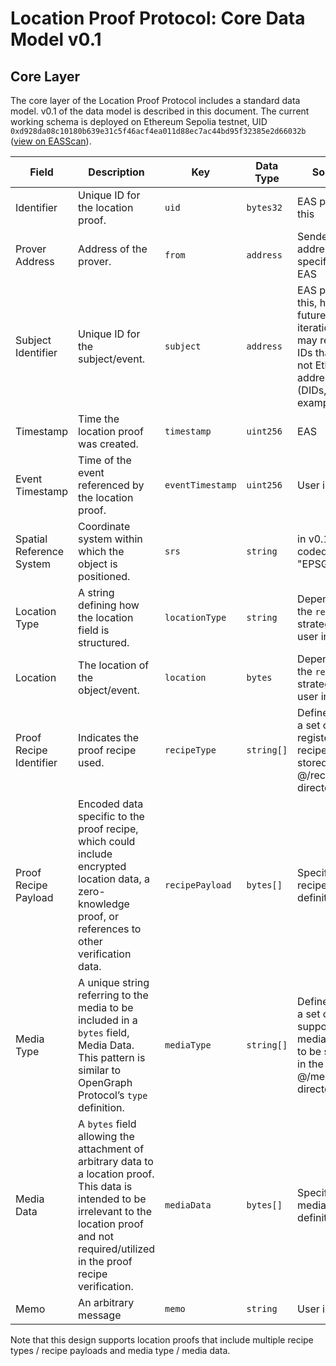 # Location Proof Protocol: Core Data Model v0.1

## Core Layer

The core layer of the Location Proof Protocol includes a standard data model. v0.1 of the data model is described in this document. The
current working schema is deployed on Ethereum Sepolia testnet, UID `0xd928da08c10180b639e31c5f46acf4ea011d88ec7ac44bd95f32385e2d66032b`
([view on EASScan](https://sepolia.easscan.org/schema/view/0xd928da08c10180b639e31c5f46acf4ea011d88ec7ac44bd95f32385e2d66032b)).

| Field                    | Description                                                                                                                                                                                             | Key              | Data Type  | Source                                                                                                           |
| ------------------------ | ------------------------------------------------------------------------------------------------------------------------------------------------------------------------------------------------------- | ---------------- | ---------- | ---------------------------------------------------------------------------------------------------------------- |
| Identifier               | Unique ID for the location proof.                                                                                                                                                                       | `uid`            | `bytes32`  | EAS provides this                                                                                                |
| Prover Address           | Address of the prover.                                                                                                                                                                                  | `from`           | `address`  | Sender address, as specified by EAS                                                                              |
| Subject Identifier       | Unique ID for the subject/event.                                                                                                                                                                        | `subject`        | `address`  | EAS provides this, however future iterations may require IDs that are not Ethereum addresses (DIDs, for example) |
| Timestamp                | Time the location proof was created.                                                                                                                                                                    | `timestamp`      | `uint256`  | EAS                                                                                                              |
| Event Timestamp          | Time of the event referenced by the location proof.                                                                                                                                                     | `eventTimestamp` | `uint256`  | User input                                                                                                       |
| Spatial Reference System | Coordinate system within which the object is positioned.                                                                                                                                                | `srs`            | `string`   | in v0.1, hard coded to "EPSG:4326"                                                                               |
| Location Type            | A string defining how the location field is structured.                                                                                                                                                 | `locationType`   | `string`   | Depends on the `recipe` / strategy, or user input                                                                |
| Location                 | The location of the object/event.                                                                                                                                                                       | `location`       | `bytes`    | Depends on the `recipe` / strategy, or user input                                                                |
| Proof Recipe Identifier  | Indicates the proof recipe used.                                                                                                                                                                        | `recipeType`     | `string[]` | Defined from a set of registered recipes, to be stored in the @/recipes directory                                |
| Proof Recipe Payload     | Encoded data specific to the proof recipe, which could include encrypted location data, a zero-knowledge proof, or references to other verification data.                                               | `recipePayload`  | `bytes[]`  | Specified in recipe definition                                                                                   |
| Media Type               | A unique string referring to the media to be included in a `bytes` field, Media Data. This pattern is similar to OpenGraph Protocol’s `type` definition.                                                | `mediaType`      | `string[]` | Defined from a set of supported media types, to be stored in the @/media directory                               |
| Media Data               | A `bytes` field allowing the attachment of arbitrary data to a location proof. This data is intended to be irrelevant to the location proof and not required/utilized in the proof recipe verification. | `mediaData`      | `bytes[]`  | Specified in media type definition                                                                               |
| Memo                     | An arbitrary message                                                                                                                                                                                    | `memo`           | `string`   | User input                                                                                                       |

Note that this design supports location proofs that include multiple recipe types / recipe payloads and media type / media data.
